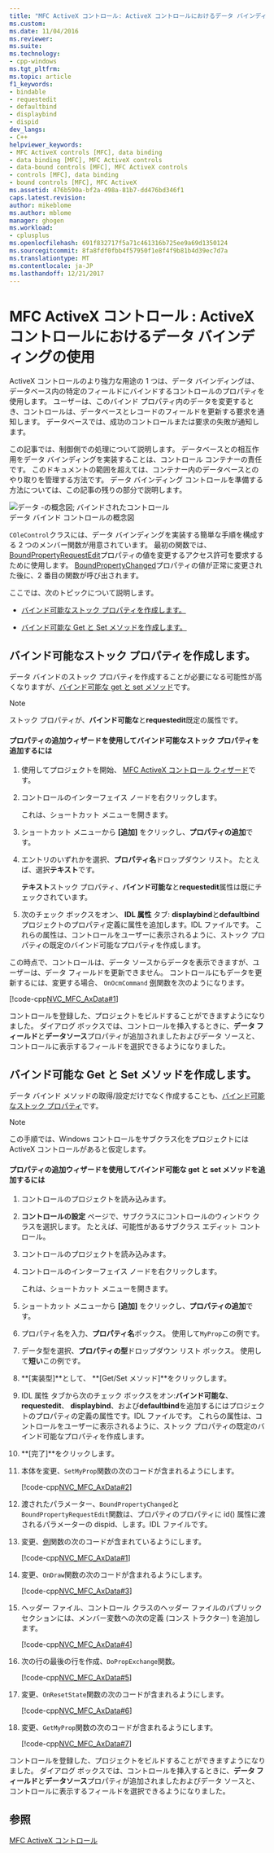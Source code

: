 ```yaml
---
title: "MFC ActiveX コントロール: ActiveX コントロールにおけるデータ バインディングを使用して |Microsoft ドキュメント"
ms.custom: 
ms.date: 11/04/2016
ms.reviewer: 
ms.suite: 
ms.technology:
- cpp-windows
ms.tgt_pltfrm: 
ms.topic: article
f1_keywords:
- bindable
- requestedit
- defaultbind
- displaybind
- dispid
dev_langs:
- C++
helpviewer_keywords:
- MFC ActiveX controls [MFC], data binding
- data binding [MFC], MFC ActiveX controls
- data-bound controls [MFC], MFC ActiveX controls
- controls [MFC], data binding
- bound controls [MFC], MFC ActiveX
ms.assetid: 476b590a-bf2a-498a-81b7-dd476bd346f1
caps.latest.revision: 
author: mikeblome
ms.author: mblome
manager: ghogen
ms.workload:
- cplusplus
ms.openlocfilehash: 691f832717f5a71c461316b725ee9a69d1350124
ms.sourcegitcommit: 8fa8fdf0fbb4f57950f1e8f4f9b81b4d39ec7d7a
ms.translationtype: MT
ms.contentlocale: ja-JP
ms.lasthandoff: 12/21/2017
---
```

# <a name="mfc-activex-controls-using-data-binding-in-an-activex-control"></a>MFC ActiveX コントロール : ActiveX コントロールにおけるデータ バインディングの使用
ActiveX コントロールのより強力な用途の 1 つは、データ バインディングは、データベース内の特定のフィールドにバインドするコントロールのプロパティを使用します。 ユーザーは、このバインド プロパティ内のデータを変更するとき、コントロールは、データベースとレコードのフィールドを更新する要求を通知します。 データベースでは、成功のコントロールまたは要求の失敗が通知します。  
  
 この記事では、制御側での処理について説明します。 データベースとの相互作用をデータ バインディングを実装することは、コントロール コンテナーの責任です。 このドキュメントの範囲を超えては、コンテナー内のデータベースとのやり取りを管理する方法です。 データ バインディング コントロールを準備する方法については、この記事の残りの部分で説明します。  
  
 ![データ &#45;の概念図; バインドされたコントロール](../mfc/media/vc374v1.gif "vc374v1")  
データ バインド コントロールの概念図  
  
 `COleControl`クラスには、データ バインディングを実装する簡単な手順を構成する 2 つのメンバー関数が用意されています。 最初の関数では、 [BoundPropertyRequestEdit](../mfc/reference/colecontrol-class.md#boundpropertyrequestedit)プロパティの値を変更するアクセス許可を要求するために使用します。 [BoundPropertyChanged](../mfc/reference/colecontrol-class.md#boundpropertychanged)プロパティの値が正常に変更された後に、2 番目の関数が呼び出されます。  
  
 ここでは、次のトピックについて説明します。  
  
-   [バインド可能なストック プロパティを作成します。](#vchowcreatingbindablestockproperty)  
  
-   [バインド可能な Get と Set メソッドを作成します。](#vchowcreatingbindablegetsetmethod)  
  
##  <a name="vchowcreatingbindablestockproperty"></a>バインド可能なストック プロパティを作成します。  
 データ バインドのストック プロパティを作成することが必要になる可能性が高くなりますが、[バインド可能な get と set メソッド](#vchowcreatingbindablegetsetmethod)です。  
  
> [!NOTE]
>  ストック プロパティが、**バインド可能な**と**requestedit**既定の属性です。  
  
#### <a name="to-add-a-bindable-stock-property-using-the-add-property-wizard"></a>プロパティの追加ウィザードを使用してバインド可能なストック プロパティを追加するには  
  
1.  使用してプロジェクトを開始、 [MFC ActiveX コントロール ウィザード](../mfc/reference/mfc-activex-control-wizard.md)です。  
  
2.  コントロールのインターフェイス ノードを右クリックします。  
  
     これは、ショートカット メニューを開きます。  
  
3.  ショートカット メニューから **[追加]** をクリックし、**プロパティの追加**です。  
  
4.  エントリのいずれかを選択、**プロパティ名**ドロップダウン リスト。 たとえば、選択**テキスト**です。  
  
     **テキスト**ストック プロパティ、**バインド可能な**と**requestedit**属性は既にチェックされています。  
  
5.  次のチェック ボックスをオン、 **IDL 属性** タブ: **displaybind**と**defaultbind**プロジェクトのプロパティ定義に属性を追加します。IDL ファイルです。 これらの属性は、コントロールをユーザーに表示されるように、ストック プロパティの既定のバインド可能なプロパティを作成します。  
  
 この時点で、コントロールは、データ ソースからデータを表示できますが、ユーザーは、データ フィールドを更新できません。 コントロールにもデータを更新するには、変更する場合、 `OnOcmCommand` [例](../mfc/mfc-activex-controls-subclassing-a-windows-control.md)関数を次のようになります。  
  
 [!code-cpp[NVC_MFC_AxData#1](../mfc/codesnippet/cpp/mfc-activex-controls-using-data-binding-in-an-activex-control_1.cpp)]  
  
 コントロールを登録した、プロジェクトをビルドすることができますようになりました。 ダイアログ ボックスでは、コントロールを挿入するときに、**データ フィールド**と**データソース**プロパティが追加されましたおよびデータ ソースと、コントロールに表示するフィールドを選択できるようになりました。  
  
##  <a name="vchowcreatingbindablegetsetmethod"></a>バインド可能な Get と Set メソッドを作成します。  
 データ バインド メソッドの取得/設定だけでなく作成することも、[バインド可能なストック プロパティ](#vchowcreatingbindablestockproperty)です。  
  
> [!NOTE]
>  この手順では、Windows コントロールをサブクラス化をプロジェクトには ActiveX コントロールがあると仮定します。  
  
#### <a name="to-add-a-bindable-getset-method-using-the-add-property-wizard"></a>プロパティの追加ウィザードを使用してバインド可能な get と set メソッドを追加するには  
  
1.  コントロールのプロジェクトを読み込みます。  
  
2.  **コントロールの設定** ページで、サブクラスにコントロールのウィンドウ クラスを選択します。 たとえば、可能性があるサブクラス エディット コントロール。  
  
3.  コントロールのプロジェクトを読み込みます。  
  
4.  コントロールのインターフェイス ノードを右クリックします。  
  
     これは、ショートカット メニューを開きます。  
  
5.  ショートカット メニューから **[追加]** をクリックし、**プロパティの追加**です。  
  
6.  プロパティ名を入力、**プロパティ名**ボックス。 使用して`MyProp`この例です。  
  
7.  データ型を選択、**プロパティの型**ドロップダウン リスト ボックス。 使用して**短い**この例です。  
  
8.  **[実装型]**として、 **[Get/Set メソッド]**をクリックします。  
  
9. IDL 属性 タブから次のチェック ボックスをオン:**バインド可能な**、 **requestedit**、 **displaybind**、および**defaultbind**を追加するにはプロジェクトのプロパティの定義の属性です。IDL ファイルです。 これらの属性は、コントロールをユーザーに表示されるように、ストック プロパティの既定のバインド可能なプロパティを作成します。  
  
10. **[完了]**をクリックします。  
  
11. 本体を変更、`SetMyProp`関数の次のコードが含まれるようにします。  
  
     [!code-cpp[NVC_MFC_AxData#2](../mfc/codesnippet/cpp/mfc-activex-controls-using-data-binding-in-an-activex-control_2.cpp)]  
  
12. 渡されたパラメーター、`BoundPropertyChanged`と`BoundPropertyRequestEdit`関数は、プロパティのプロパティに id() 属性に渡されるパラメーターの dispid、します。IDL ファイルです。  
  
13. 変更、[例](../mfc/mfc-activex-controls-subclassing-a-windows-control.md)関数の次のコードが含まれているようにします。  
  
     [!code-cpp[NVC_MFC_AxData#1](../mfc/codesnippet/cpp/mfc-activex-controls-using-data-binding-in-an-activex-control_1.cpp)]  
  
14. 変更、`OnDraw`関数の次のコードが含まれるようにします。  
  
     [!code-cpp[NVC_MFC_AxData#3](../mfc/codesnippet/cpp/mfc-activex-controls-using-data-binding-in-an-activex-control_3.cpp)]  
  
15. ヘッダー ファイル、コントロール クラスのヘッダー ファイルのパブリック セクションには、メンバー変数への次の定義 (コンス トラクター) を追加します。  
  
     [!code-cpp[NVC_MFC_AxData#4](../mfc/codesnippet/cpp/mfc-activex-controls-using-data-binding-in-an-activex-control_4.h)]  
  
16. 次の行の最後の行を作成、`DoPropExchange`関数。  
  
     [!code-cpp[NVC_MFC_AxData#5](../mfc/codesnippet/cpp/mfc-activex-controls-using-data-binding-in-an-activex-control_5.cpp)]  
  
17. 変更、`OnResetState`関数の次のコードが含まれるようにします。  
  
     [!code-cpp[NVC_MFC_AxData#6](../mfc/codesnippet/cpp/mfc-activex-controls-using-data-binding-in-an-activex-control_6.cpp)]  
  
18. 変更、`GetMyProp`関数の次のコードが含まれるようにします。  
  
     [!code-cpp[NVC_MFC_AxData#7](../mfc/codesnippet/cpp/mfc-activex-controls-using-data-binding-in-an-activex-control_7.cpp)]  
  
 コントロールを登録した、プロジェクトをビルドすることができますようになりました。 ダイアログ ボックスでは、コントロールを挿入するときに、**データ フィールド**と**データソース**プロパティが追加されましたおよびデータ ソースと、コントロールに表示するフィールドを選択できるようになりました。  
  
## <a name="see-also"></a>参照  
 [MFC ActiveX コントロール](../mfc/mfc-activex-controls.md)   

